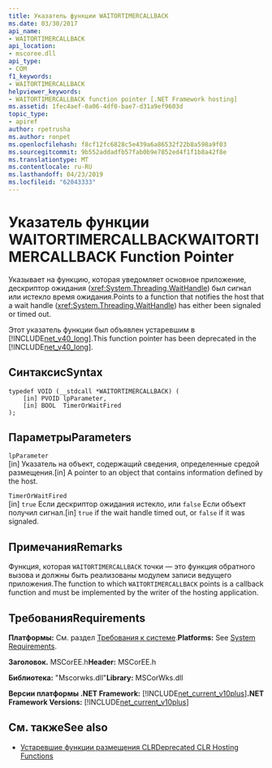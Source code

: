 ```yaml
---
title: Указатель функции WAITORTIMERCALLBACK
ms.date: 03/30/2017
api_name:
- WAITORTIMERCALLBACK
api_location:
- mscoree.dll
api_type:
- COM
f1_keywords:
- WAITORTIMERCALLBACK
helpviewer_keywords:
- WAITORTIMERCALLBACK function pointer [.NET Framework hosting]
ms.assetid: 1fec4aef-0a06-4df0-bae7-d31a9ef9603d
topic_type:
- apiref
author: rpetrusha
ms.author: ronpet
ms.openlocfilehash: f8cf12fc6828c5e439a6a86532f22b8a598a9f03
ms.sourcegitcommit: 9b552addadfb57fab0b9e7852ed4f1f1b8a42f8e
ms.translationtype: MT
ms.contentlocale: ru-RU
ms.lasthandoff: 04/23/2019
ms.locfileid: "62043333"
---
```

# <a name="waitortimercallback-function-pointer"></a><span data-ttu-id="ca37d-102">Указатель функции WAITORTIMERCALLBACK</span><span class="sxs-lookup"><span data-stu-id="ca37d-102">WAITORTIMERCALLBACK Function Pointer</span></span>
<span data-ttu-id="ca37d-103">Указывает на функцию, которая уведомляет основное приложение, дескриптор ожидания (<xref:System.Threading.WaitHandle>) был сигнал или истекло время ожидания.</span><span class="sxs-lookup"><span data-stu-id="ca37d-103">Points to a function that notifies the host that a wait handle (<xref:System.Threading.WaitHandle>) has either been signaled or timed out.</span></span>  
  
 <span data-ttu-id="ca37d-104">Этот указатель функции был объявлен устаревшим в [!INCLUDE[net_v40_long](../../../../includes/net-v40-long-md.md)].</span><span class="sxs-lookup"><span data-stu-id="ca37d-104">This function pointer has been deprecated in the [!INCLUDE[net_v40_long](../../../../includes/net-v40-long-md.md)].</span></span>  
  
## <a name="syntax"></a><span data-ttu-id="ca37d-105">Синтаксис</span><span class="sxs-lookup"><span data-stu-id="ca37d-105">Syntax</span></span>  
  
```  
typedef VOID (__stdcall *WAITORTIMERCALLBACK) (  
    [in] PVOID lpParameter,  
    [in] BOOL  TimerOrWaitFired  
);  
```  
  
## <a name="parameters"></a><span data-ttu-id="ca37d-106">Параметры</span><span class="sxs-lookup"><span data-stu-id="ca37d-106">Parameters</span></span>  
 `lpParameter`  
 <span data-ttu-id="ca37d-107">[in] Указатель на объект, содержащий сведения, определенные средой размещения.</span><span class="sxs-lookup"><span data-stu-id="ca37d-107">[in] A pointer to an object that contains information defined by the host.</span></span>  
  
 `TimerOrWaitFired`  
 <span data-ttu-id="ca37d-108">[in] `true` Если дескриптор ожидания истекло, или `false` Если объект получил сигнал.</span><span class="sxs-lookup"><span data-stu-id="ca37d-108">[in] `true` if the wait handle timed out, or `false` if it was signaled.</span></span>  
  
## <a name="remarks"></a><span data-ttu-id="ca37d-109">Примечания</span><span class="sxs-lookup"><span data-stu-id="ca37d-109">Remarks</span></span>  
 <span data-ttu-id="ca37d-110">Функция, которая `WAITORTIMERCALLBACK` точки — это функция обратного вызова и должны быть реализованы модулем записи ведущего приложения.</span><span class="sxs-lookup"><span data-stu-id="ca37d-110">The function to which `WAITORTIMERCALLBACK` points is a callback function and must be implemented by the writer of the hosting application.</span></span>  
  
## <a name="requirements"></a><span data-ttu-id="ca37d-111">Требования</span><span class="sxs-lookup"><span data-stu-id="ca37d-111">Requirements</span></span>  
 <span data-ttu-id="ca37d-112">**Платформы:** См. раздел [Требования к системе](../../../../docs/framework/get-started/system-requirements.md).</span><span class="sxs-lookup"><span data-stu-id="ca37d-112">**Platforms:** See [System Requirements](../../../../docs/framework/get-started/system-requirements.md).</span></span>  
  
 <span data-ttu-id="ca37d-113">**Заголовок.** MSCorEE.h</span><span class="sxs-lookup"><span data-stu-id="ca37d-113">**Header:** MSCorEE.h</span></span>  
  
 <span data-ttu-id="ca37d-114">**Библиотека:** "Mscorwks.dll"</span><span class="sxs-lookup"><span data-stu-id="ca37d-114">**Library:** MSCorWks.dll</span></span>  
  
 <span data-ttu-id="ca37d-115">**Версии платформы .NET Framework:** [!INCLUDE[net_current_v10plus](../../../../includes/net-current-v10plus-md.md)]</span><span class="sxs-lookup"><span data-stu-id="ca37d-115">**.NET Framework Versions:** [!INCLUDE[net_current_v10plus](../../../../includes/net-current-v10plus-md.md)]</span></span>  
  
## <a name="see-also"></a><span data-ttu-id="ca37d-116">См. также</span><span class="sxs-lookup"><span data-stu-id="ca37d-116">See also</span></span>

- [<span data-ttu-id="ca37d-117">Устаревшие функции размещения CLR</span><span class="sxs-lookup"><span data-stu-id="ca37d-117">Deprecated CLR Hosting Functions</span></span>](../../../../docs/framework/unmanaged-api/hosting/deprecated-clr-hosting-functions.md)
